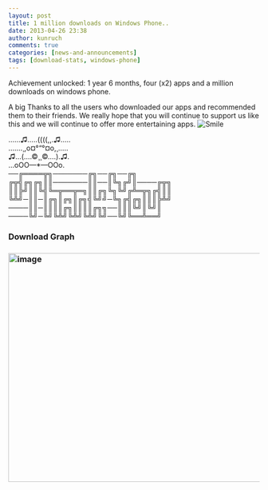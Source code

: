 ```yaml
---
layout: post
title: 1 million downloads on Windows Phone..
date: 2013-04-26 23:38
author: kunruch
comments: true
categories: [news-and-announcements]
tags: [download-stats, windows-phone]
---
```

Achievement unlocked: 1 year 6 months, four (x2) apps and a million downloads on windows phone.

A big Thanks to all the users who downloaded our apps and recommended them to their friends. We really hope that you will continue to support us like this and we will continue to offer more entertaining apps. <img class="wlEmoticon wlEmoticon-smile" style="border-style: none" alt="Smile" src="http://kunruchcreations.com/wp-content/uploads/2013/04/wlEmoticon-smile1.png" />

<p>
……♫…..((((,,.♫…..<br/>
…….¸,o¤°“°¤o,¸…..<br/>
♫…(….©¸¸©….).♫.<br/>
…oOO—*—OOo.<br/>
──╔════╦╗───────╔╗──╔╗──╔╗<br/>
╔╦╣╔╗╔╗║║───────║║──║╚╗╔╝║────╔╦╗<br/>
║║╠╝║║╚╣╚═╦══╦═╗║║╔╗╚╗╚╝╔╩═╦╗╔╣║║<br/>
╚╩╝─║║─║╔╗║╔╗║╔╗╣╚╝╝─╚╗╔╣╔╗║║║╠╩╝<br/>
────║║─║║║║╔╗║║║║╔╗╗──║║║╚╝║╚╝║<br/>
────╚╝─╚╝╚╩╝╚╩╝╚╩╝╚╝──╚╝╚══╩══╝
</p>

<h3>Download Graph</h3>
<h3><a href="http://kunruchcreations.com/wp-content/uploads/2013/04/image3.png"><img style="padding-top: 0px;padding-left: 0px;padding-right: 0px;border-width: 0px" title="image" alt="image" src="http://kunruchcreations.com/wp-content/uploads/2013/04/image_thumb3.png" width="644" height="458" border="0" /></a></h3>
